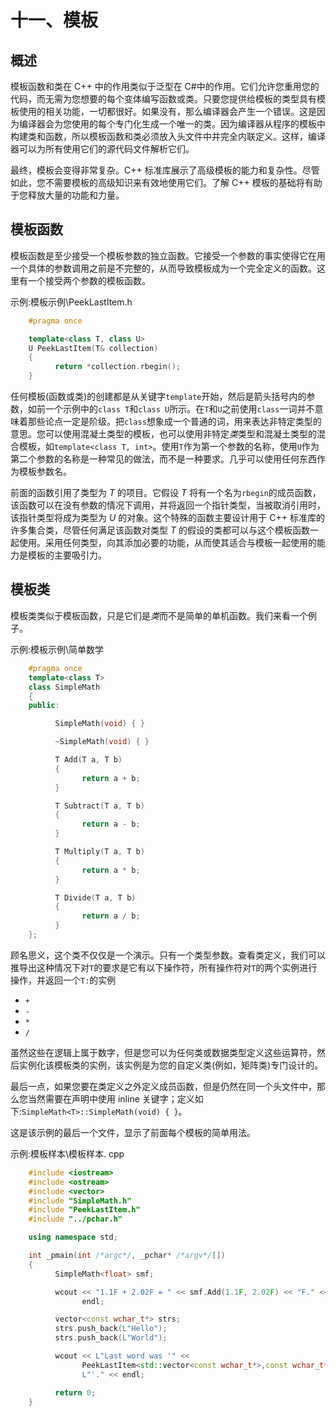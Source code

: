 # 十一、模板

## 概述

模板函数和类在 C++ 中的作用类似于泛型在 C#中的作用。它们允许您重用您的代码，而无需为您想要的每个变体编写函数或类。只要您提供给模板的类型具有模板使用的相关功能，一切都很好。如果没有，那么编译器会产生一个错误。这是因为编译器会为您使用的每个专门化生成一个唯一的类。因为编译器从程序的模板中构建类和函数，所以模板函数和类必须放入头文件中并完全内联定义。这样，编译器可以为所有使用它们的源代码文件解析它们。

最终，模板会变得非常复杂。C++ 标准库展示了高级模板的能力和复杂性。尽管如此，您不需要模板的高级知识来有效地使用它们。了解 C++ 模板的基础将有助于您释放大量的功能和力量。

## 模板函数

模板函数是至少接受一个模板参数的独立函数。它接受一个参数的事实使得它在用一个具体的参数调用之前是不完整的，从而导致模板成为一个完全定义的函数。这里有一个接受两个参数的模板函数。

示例:模板示例\PeekLastItem.h

```cpp
    #pragma once

    template<class T, class U>
    U PeekLastItem(T& collection)
    {
          return *collection.rbegin();
    }

```

任何模板(函数或类)的创建都是从关键字`template`开始，然后是箭头括号内的参数，如前一个示例中的`class T`和`class U`所示。在`T`和`U`之前使用`class`一词并不意味着那些论点一定是阶级。把`class`想象成一个普通的词，用来表达非特定类型的意思。您可以使用混凝土类型的模板，也可以使用非特定*类*类型和混凝土类型的混合模板，如`template<class T, int>`。使用`T`作为第一个参数的名称，使用`U`作为第二个参数的名称是一种常见的做法，而不是一种要求。几乎可以使用任何东西作为模板参数名。

前面的函数引用了类型为 *T* 的项目。它假设 *T* 将有一个名为`rbegin`的成员函数，该函数可以在没有参数的情况下调用，并将返回一个指针类型，当被取消引用时，该指针类型将成为类型为 *U* 的对象。这个特殊的函数主要设计用于 C++ 标准库的许多集合类，尽管任何满足该函数对类型 *T* 的假设的类都可以与这个模板函数一起使用。采用任何类型，向其添加必要的功能，从而使其适合与模板一起使用的能力是模板的主要吸引力。

## 模板类

模板类类似于模板函数，只是它们是*类*而不是简单的单机函数。我们来看一个例子。

示例:模板示例\简单数学

```cpp
    #pragma once
    template<class T>
    class SimpleMath
    {
    public:

          SimpleMath(void) { }

          ~SimpleMath(void) { }

          T Add(T a, T b)
          {
                return a + b;
          }

          T Subtract(T a, T b)
          {
                return a - b;
          }

          T Multiply(T a, T b)
          {
                return a * b;
          }

          T Divide(T a, T b)
          {
                return a / b;
          }
    };

```

顾名思义，这个类不仅仅是一个演示。只有一个类型参数。查看类定义，我们可以推导出这种情况下对`T`的要求是它有以下操作符，所有操作符对`T`的两个实例进行操作，并返回一个`T:`的实例

*   `+`
*   `-`
*   `*`
*   `/`

虽然这些在逻辑上属于数字，但是您可以为任何类或数据类型定义这些运算符，然后实例化该模板类的实例，该实例是为您的自定义类(例如，矩阵类)专门设计的。

最后一点，如果您要在类定义之外定义成员函数，但是仍然在同一个头文件中，那么您当然需要在声明中使用 inline 关键字；定义如下:`SimpleMath<T>::SimpleMath(void) { }`。

这是该示例的最后一个文件，显示了前面每个模板的简单用法。

示例:模板样本\模板样本. cpp

```cpp
    #include <iostream>
    #include <ostream>
    #include <vector>
    #include "SimpleMath.h"
    #include "PeekLastItem.h"
    #include "../pchar.h"

    using namespace std;

    int _pmain(int /*argc*/, _pchar* /*argv*/[])
    {
          SimpleMath<float> smf;

          wcout << "1.1F + 2.02F = " << smf.Add(1.1F, 2.02F) << "F." <<
                endl;

          vector<const wchar_t*> strs;
          strs.push_back(L"Hello");
          strs.push_back(L"World");

          wcout << L"Last word was '" <<
                PeekLastItem<std::vector<const wchar_t*>,const wchar_t*>(strs) <<
                L"'." << endl;

          return 0;
    }

```